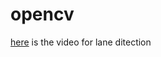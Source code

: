 # opencv
[here](https://drive.google.com/open?id=1DzT9WVWqkx4DsIrKDvKbOpf7jVkjUbzc) is the video for lane ditection
